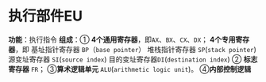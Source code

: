# 执行部件EU

**功能**：执行指令
**组成**：① **4个通用寄存器**，即`AX`、`BX`、`CX`、`DX`；
                **4个专用寄存器**，即
              	基址指针寄存器 `BP`（`base pointer`）
              	堆栈指针寄存器 `SP`(`stack pointer`)
              	源变址寄存器 `SI`(`source index`)
              	目的变址寄存器`DI`(`destination index`)
           ② **标志寄存器** `FR`；
           ③**算术逻辑单元**	`ALU`(`arithmetic logic unit`)。
           ④**内部控制逻辑**
